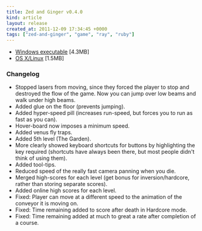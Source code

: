 ```yaml
---
title: Zed and Ginger v0.4.0
kind: article
layout: release
created_at: 2011-12-09 17:34:45 +0000
tags: ["zed-and-ginger", "game", "ray", "ruby"]
---
```


* [Windows executable](http://dl.dropbox.com/u/33370854/games/zed_and_ginger/zed_and_ginger_v0_4_0_WIN32.zip) [4.3MB]
* [OS X/Linux](http://dl.dropbox.com/u/33370854/games/zed_and_ginger/zed_and_ginger_v0_4_0_SOURCE.zip) [1.5MB]

### Changelog

* Stopped lasers from moving, since they forced the player to stop and destroyed the flow of the game. Now you can jump over low beams and walk under high beams.
* Added glue on the floor (prevents jumping).
* Added hyper-speed pill (increases run-speed, but forces you to run as fast as you can).
* Hover-board now imposes a minimum speed.
* Added venus fly traps.
* Added 5th level (The Garden).
* More clearly showed keyboard shortcuts for buttons by highlighting the key required (shortcuts have always been there, but most people didn't think of using them).
* Added tool-tips.
* Reduced speed of the really fast camera panning when you die.
* Merged high-scores for each level (get bonus for inversion/hardcore, rather than storing separate scores).
* Added online high scores for each level.
* Fixed: Player can move at a different speed to the animation of the conveyor it is moving on.
* Fixed: Time remaining added to score after death in Hardcore mode.
* Fixed: Time remaining added at much to great a rate after completion of a course.

